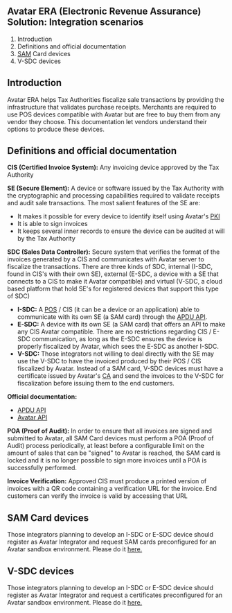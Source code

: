 ## Avatar ERA (Electronic Revenue Assurance) Solution: Integration scenarios
1. Introduction
1. Definitions and official documentation
1. [SAM](https://en.wikipedia.org/wiki/Secure_access_module) Card devices
1. V-SDC devices

## Introduction
Avatar ERA helps Tax Authorities fiscalize sale transactions by providing the infrastructure that validates purchase receipts. Merchants are required to use POS devices compatible with Avatar but are free to buy them from any vendor they choose. This documentation let vendors understand their options to produce these devices.
## Definitions and official documentation
**CIS (Certified Invoice System):** Any invoicing device approved by the Tax Authority

**SE (Secure Element):** A device or software issued by the Tax Authority with the cryptographic and processing capabilities required to validate receipts and audit sale transactions. The most salient features of the SE are:
* It makes it possible for every device to identify itself using Avatar's [PKI](https://en.wikipedia.org/wiki/Public_key_infrastructure)
* It is able to sign invoices 
* It keeps several inner records to ensure the device can be audited at will by the Tax Authority

**SDC (Sales Data Controller):** Secure system that verifies the format of the invoices generated by a CIS and communicates with Avatar server to fiscalize the transactions. There are three kinds of SDC, internal (I-SDC, found in CIS's with their own SE), external (E-SDC, a device with a SE that connects to a CIS to make it Avatar compatible) and virtual (V-SDC, a cloud based platform that hold SE's for registered devices that support this type of SDC)
* **I-SDC:** A [POS](https://en.wikipedia.org/wiki/Point_of_sale) / CIS (it can be a device or an application) able to communicate with its own SE (a SAM card) through the [APDU API](https://avatartechnologies.github.io/integrators/blob/master/Avatar_APDU_v1_5.pdf).
* **E-SDC:** A device with its own SE (a SAM card) that offers an API to make any CIS Avatar compatible. There are no restrictions regarding CIS / E-SDC communication, as long as the E-SDC ensures the device is properly fiscalized by Avatar, which sees the E-SDC as another I-SDC.
* **V-SDC:** Those integrators not willing to deal directly with the SE may use the V-SDC to have the invoiced produced by their POS / CIS fiscalized by Avatar. Instead of a SAM card, V-SDC devices must have a certificate issued by Avatar's [CA](https://en.wikipedia.org/wiki/Certificate_authority) and send the invoices to the V-SDC for fiscalization before issuing them to the end customers.

**Official documentation:** 
* [APDU API](https://avatartechnologies.github.io/integrators/blob/master/Avatar_APDU_v1_5.pdf)
* [Avatar API](https://avatartechnologies.github.io/integrators/blob/master/AVATARAPIDOCUMENTATION.pdf)

**POA (Proof of Audit):** In order to ensure that all invoices are signed and submitted to Avatar, all SAM Card devices must perform a POA (Proof of Audit) process periodically, at least before a configurable limit on the amount of sales that can be "signed" to Avatar is reached, the SAM card is locked and it is no longer possible to sign more invoices until a POA is successfully performed. 

**Invoice Verification:** Approved CIS must produce a printed version of invoices with a QR code containing a verification URL for the invoice. End customers can verify the invoice is valid by accessing that URL

## SAM Card devices
Those integrators planning to develop an I-SDC or E-SDC device should register as Avatar Integrator and request SAM cards preconfigured for an Avatar sandbox environment. Please do it [here.]()


## V-SDC devices
Those integrators planning to develop an I-SDC or E-SDC device should register as Avatar Integrator and request a certificates preconfigured for an Avatar sandbox environment. Please do it [here.]()
